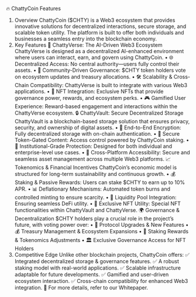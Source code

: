 🔥 ChattyCoin Features
1. Overview
ChattyCoin ($CHTY) is a Web3 ecosystem that provides innovative solutions for decentralized interactions, secure storage, and scalable token utility. The platform is built to offer both individuals and businesses a seamless entry into the blockchain economy.
2. Key Features
🚀 ChattyVerse: The AI-Driven Web3 Ecosystem
ChattyVerse is designed as a decentralized AI-enhanced environment where users can interact, earn, and govern using ChattyCoin.
•	🌐 Decentralized Access: No central authority—users fully control their assets.
•	📢 Community-Driven Governance: $CHTY token holders vote on ecosystem updates and treasury allocations.
•	🛠 Scalability & Cross-Chain Compatibility: ChattyVerse is built to integrate with various Web3 applications.
•	🎨 NFT Integration: Exclusive NFTs that provide governance power, rewards, and ecosystem perks.
•	🎮 Gamified User Experience: Reward-based engagement and interactions within the ChattyVerse ecosystem.
🔒 ChattyVault: Secure Decentralized Storage
ChattyVault is a blockchain-based storage solution that ensures privacy, security, and ownership of digital assets.
•	🔑 End-to-End Encryption: Fully decentralized storage with on-chain authentication.
•	📁 Secure Token-Gated Content: Access control powered by ChattyCoin staking.
•	🏦 Institutional-Grade Protection: Designed for both individual and enterprise-level use cases.
•	💾 Cross-Platform Accessibility: Secure and seamless asset management across multiple Web3 platforms.
📈 Tokenomics & Financial Incentives
ChattyCoin’s economic model is structured for long-term sustainability and continuous growth.
•	💰 Staking & Passive Rewards: Users can stake $CHTY to earn up to 10% APR.
•	📊 Deflationary Mechanisms: Automated token burns and controlled minting to ensure scarcity.
•	🏦 Liquidity Pool Integration: Ensuring seamless DeFi utility.
•	🎯 Exclusive NFT Utility: Special NFT functionalities within ChattyVault and ChattyVerse.
🌍 Governance & Decentralization
$CHTY holders play a crucial role in the project’s future, with voting power over:
•	🔄 Protocol Upgrades & New Features
•	💰 Treasury Management & Ecosystem Expansions
•	📜 Staking Rewards & Tokenomics Adjustments
•	🏛 Exclusive Governance Access for NFT Holders
3. Competitive Edge
Unlike other blockchain projects, ChattyCoin offers: ✅ Integrated decentralized storage & governance features. ✅ A robust staking model with real-world applications. ✅ Scalable infrastructure adaptable for future developments. ✅ Gamified and user-driven ecosystem interaction. ✅ Cross-chain compatibility for enhanced Web3 integration.
📌 For more details, refer to our Whitepaper.
